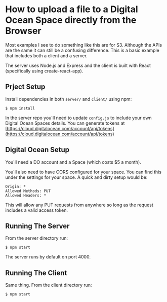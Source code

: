 # How to upload a file to a Digital Ocean Space directly from the Browser
Most examples I see to do something like this are for S3. Although the APIs are
the same it can still be a confusing difference. This is a basic example that
includes both a client and a server.

The server uses Node.js and Express and the client is built with React
(specifically using create-react-app).

## Prject Setup
Install dependencies in both `server/` and `client/` using npm:
```
$ npm install
```

In the server repo you'll need to update `config.js` to include your own
Digital Ocean Spaces details. You can generate tokens at [https://cloud.digitalocean.com/account/api/tokens](https://cloud.digitalocean.com/account/api/tokens)

## Digital Ocean Setup
You'll need a DO account and a Space (which costs $5 a month).

You'll also need to have CORS configured for your space. You can find this under
the settings for your space. A quick and dirty setup would be:

```
Origin: *
Allowed Methods: PUT
Allowed Headers: *
```

This will allow any PUT requests from anywhere so long as the request includes a
valid access token.

## Running The Server
From the server directory run:
```
$ npm start
```

The server runs by default on port 4000.

## Running The Client
Same thing. From the client directory run:
```
$ npm start
```

